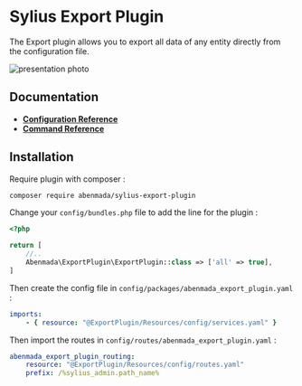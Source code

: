 <h1>Sylius Export Plugin</h1>

<p>
    The Export plugin allows you to export all data of any entity directly from the configuration file.
</p>

![presentation photo](https://github.com/ayman-benmada/Sylius-Export-Plugin/blob/main/src/Resources/public/presentation.png?raw=true)

## Documentation

- <strong><a href="https://github.com/ayman-benmada/Sylius-Export-Plugin/blob/main/docs/configuration.md">Configuration Reference</a></strong>
- <strong><a href="https://github.com/ayman-benmada/Sylius-Export-Plugin/blob/main/docs/command.md">Command Reference</a></strong>

## Installation

Require plugin with composer :

```bash
composer require abenmada/sylius-export-plugin
```

Change your `config/bundles.php` file to add the line for the plugin :

```php
<?php

return [
    //..
    Abenmada\ExportPlugin\ExportPlugin::class => ['all' => true],
]
```

Then create the config file in `config/packages/abenmada_export_plugin.yaml` :

```yaml
imports:
    - { resource: "@ExportPlugin/Resources/config/services.yaml" }
```

Then import the routes in `config/routes/abenmada_export_plugin.yaml` :

```yaml
abenmada_export_plugin_routing:
    resource: "@ExportPlugin/Resources/config/routes.yaml"
    prefix: /%sylius_admin.path_name%
```
